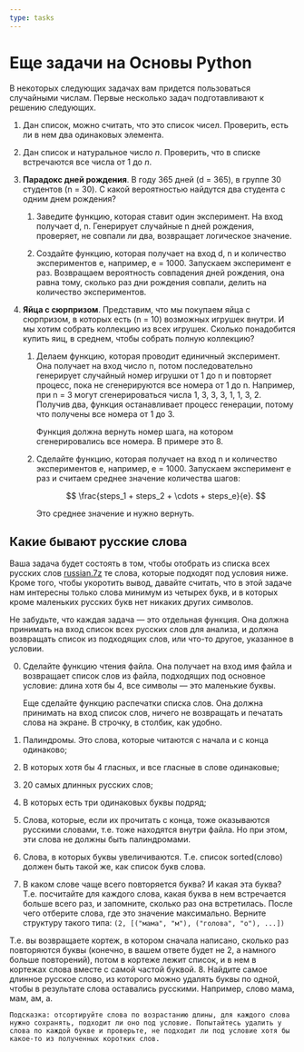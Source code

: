 ```yaml
---
type: tasks
---
```


# Еще задачи на Основы Python

В некоторых следующих задачах вам придется пользоваться случайными числам. Первые несколько задач подготавливают к решению следующих.

1. Дан список, можно считать, что это список чисел. Проверить, есть ли в нем два одинаковых элемента. 
1. Дан список и натуральное число $n$. Проверить, что в списке встречаются все числа от 1 до $n$.

1. **Парадокс дней рождения**.
В году 365 дней (d = 365), в группе 30 студентов (n = 30).
С какой вероятностью найдутся два студента с одним днем рождения?

    1. Заведите функцию, которая ставит один эксперимент. На вход получает d, n. Генерирует случайные n дней рождения, проверяет, не совпали ли два, возвращает логическое значение.

    1. Создайте функцию, которая получает на вход d, n и количество экспериментов e, например, e = 1000. Запускаем эксперимент e раз. Возвращаем вероятность совпадения дней рождения, она равна тому, сколько раз дни рождения совпали,
делить на количество экспериментов.

1. **Яйца с сюрпризом**. Представим, что мы покупаем яйца с сюрпризом, в которых есть (n = 10) возможных игрушек внутри. И мы хотим собрать коллекцию из всех игрушек. Сколько понадобится купить яиц, в среднем, чтобы собрать полную коллекцию?

    1. Делаем функцию, которая проводит единичный эксперимент. Она получает на вход число n, потом последовательно генерирует случайный номер игрушки от 1 до n и повторяет
процесс, пока не сгенерируются все номера от 1 до n. Например, при n = 3 могут сгенерироваться числа 1, 3, 3, 3, 1, 1, 3, 2. Получив два, функция останавливает процесс генерации, потому что получены все номера от 1 до 3.
       
        Функция должна вернуть номер шага, на котором сгенерировались все номера. В примере это 8.

    1. Сделайте функцию, которая получает на вход n и количество экспериментов e, например, e = 1000. Запускаем эксперимент е раз и считаем среднее значение количества шагов:

        $$ \frac{steps_1 + steps_2 + \cdots + steps_e}{e}. $$

        Это среднее значение и нужно вернуть.

## Какие бывают русские слова

Ваша задача будет состоять в том, чтобы отобрать из списка всех русских слов [russian.7z](russian.7z) те слова, которые подходят под условия ниже. Кроме того, чтобы укоротить вывод, давайте считать, что в этой задаче нам интересны только слова минимум из четырех букв, и в которых кроме маленьких русских букв нет никаких других символов.

Не забудьте, что каждая задача — это отдельная функция. Она должна принимать на вход список всех русских слов для анализа, и должна возвращать список из подходящих слов, или что-то другое, указанное в условии.

0. Сделайте функцию чтения файла. Она получает на вход имя файла и возвращает список слов из файла, подходящих под основное условие: длина хотя бы 4, все символы — это маленькие буквы.
  
    Еще сделайте функцию распечатки списка слов. Она должна принимать на вход список слов, ничего не возвращать и печатать слова на экране. В строчку, в столбик, как удобно.
1. Палиндромы. Это слова, которые читаются с начала и с конца одинаково;
2. В которых хотя бы 4 гласных, и все гласные в слове одинаковые;
3. 20 самых длинных русских слов;
4. В которых есть три одинаковых буквы подряд;
5. Слова, которые, если их прочитать с конца, тоже оказываются русскими словами, т.е. тоже находятся внутри файла. Но при этом, эти слова не должны быть палиндромами.
6. Слова, в которых буквы увеличиваются. Т.е. список sorted(слово) должен быть такой же, как список букв слова.
7. В каком слове чаще всего повторяется буква? И какая эта буква? Т.е. посчитайте для каждого слова, какая буква в нем встречается больше всего раз, и запомните, сколько раз она встретилась. После чего отберите слова, где это значение максимально. Верните структуру такого типа: `(2, [("мама", "м"), ("голова", "о"), ...])`

  Т.е. вы возвращаете кортеж, в котором сначала написано, сколько раз повторяются буквы (конечно, в вашем ответе будет не 2, а намного больше повторений), потом в кортеже лежит список, и в нем в кортежах
  слова вместе с самой частой буквой.
8. Найдите самое длинное русское слово, из которого можно удалять буквы по одной, чтобы в результате слова оставались русскими. Например, слово мама, мам, ам, а.

    Подсказка: отсортируйте слова по возрастанию длины, для каждого слова нужно сохранять, подходит ли оно под условие. Попытайтесь удалить у слова по каждой букве и проверьте, не подходит ли под условие хотя бы какое-то из полученных коротких слов.
